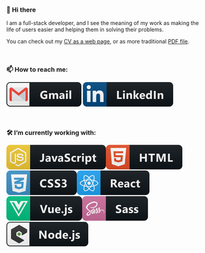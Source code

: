 ### 👋 Hi there 

I am a full-stack developer, and I see the meaning of my work as making the life of users easier and helping them in solving their problems.

You can check out my <a href="https://munimaev.github.io/resume/">CV as a web page</a>, or as more traditional <a href="https://munimaev.github.io/resume/Vladislav_Munimaev.pdf">PDF file</a>.

&nbsp;

### 📫  How to reach me:

<a href="mailto:munimaev@gmail.com"><img src="https://raw.githubusercontent.com/MikeCodesDotNET/ColoredBadges/master/svg/social/gmail.svg" alt="js" style="max-width: 100%;"></a>
<a href="https://www.linkedin.com/in/munimaev"><img src="https://raw.githubusercontent.com/MikeCodesDotNET/ColoredBadges/master/svg/social/linkedin.svg" alt="js" style="max-width: 100%;"></a>

&nbsp;

### 🛠️ I’m currently working with:
<img src="https://raw.githubusercontent.com/MikeCodesDotNET/ColoredBadges/master/svg/dev/languages/js.svg" alt="js" style="max-width: 100%;"><img src="https://raw.githubusercontent.com/MikeCodesDotNET/ColoredBadges/master/svg/dev/languages/html.svg" alt="js" style="max-width: 100%;"><img src="https://raw.githubusercontent.com/MikeCodesDotNET/ColoredBadges/master/svg/dev/languages/css3.svg" alt="js" style="max-width: 100%;"><img src="https://raw.githubusercontent.com/MikeCodesDotNET/ColoredBadges/master/svg/dev/frameworks/react.svg" alt="react" style="max-width: 100%;"><img src="https://raw.githubusercontent.com/MikeCodesDotNET/ColoredBadges/master/svg/dev/frameworks/vue.svg" alt="react" style="max-width: 100%;"><img src="https://raw.githubusercontent.com/MikeCodesDotNET/ColoredBadges/master/svg/dev/languages/sass.svg" alt="react" style="max-width: 100%;"><img src="https://raw.githubusercontent.com/MikeCodesDotNET/ColoredBadges/master/svg/dev/frameworks/nodejs_larger.svg" alt="react" style="max-width: 100%;">



  
<!--
**munimaev/munimaev** is a ✨ _special_ ✨ repository because its `README.md` (this file) appears on your GitHub profile.

Here are some ideas to get you started:

- 🔭 I’m currently working on ...
- 🌱 I’m currently learning ...
- 👯 I’m looking to collaborate on ...
- 🤔 I’m looking for help with ...
- 💬 Ask me about ...
- 📫 How to reach me: ...
- 😄 Pronouns: ...
- ⚡ Fun fact: ...
-->
